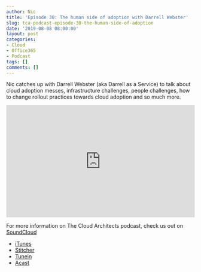 ```yaml
---
author: Nic
title: 'Episode 30: The human side of adoption with Darrell Webster'
slug: tca-podcast-episode-30-the-human-side-of-adoption
date: '2019-08-08 08:00:00'
layout: post
categories:
- Cloud
- Office365
- Podcast
tags: []
comments: []
---
```


Nic catches up with Darrell Webster (aka Darrell as a Service) to talk about cloud adoption messes, infrastructure challenges, people challenges, how to change rollout practices towards cloud adoption and so much more.

<p><iframe width="100%" height="300" scrolling="no" frameborder="no" allow="autoplay" src="https://w.soundcloud.com/player/?url=https%3A//api.soundcloud.com/tracks/662937404&color=%23ff5500&auto_play=false&hide_related=false&show_comments=true&show_user=true&show_reposts=false&show_teaser=true&visual=true"></iframe></p>

For more information on The Cloud Architects podcast, check us out on [SoundCloud](https://soundcloud.com/thecloudarchitects/)

*   [iTunes](https://itunes.apple.com/us/podcast/the-cloud-architects-podcast/id1264479296?mt=2)
*   [Stitcher](https://www.stitcher.com/podcast/the-cloud-architects/the-cloud-achitects)
*   [Tunein](https://tunein.com/radio/The-Cloud-Architects-Podcast-p1026315/)
*   [Acast](https://www.acast.com/thecloudarchitectspodcast)
